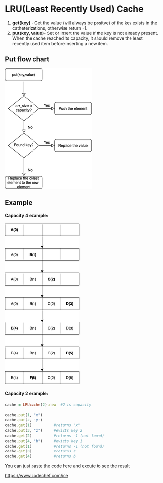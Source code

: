 # LRU(Least Recently Used) Cache

1. **get(key)** - Get the value (will always be positve) of the key exists in the catheterizations, otherwise return -1.
2. **put(key, value)**- Set or insert the value if the key is not already present. When the cache reached its capacity, it should remove the least recently used item before inserting a new item.

## Put flow chart

![put flow](pics/put-flow.png)

## Example

#### Capacity 4 example:

![capacity 4 example](pics/cap-4-example.png)

#### Capacity 2 example:



```ruby
cache = LRUcache(2).new  #2 is capacity

cache.put(1, "x")
cache.put(2, "y")
cache.get(1)          #returns "x"
cache.put(3, "z")     #evicts key 2
cache.get(2)          #returns -1 (not found)
cache.put(4, "b")     #evicts key 1
cache.get(1)          #returns -1 (not found)
cache.get(3)          #returns z
cache.get(4)          #returns b

```



You can just paste the code here and excute to see the result.

https://www.codechef.com/ide
